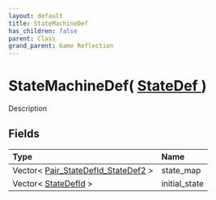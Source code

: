 ```yaml
---
layout: default
title: StateMachineDef
has_children: false
parent: Class
grand_parent: Game Reflection
---
```

# StateMachineDef( [ StateDef ](/docs/game-reflection/classes/state_def) )
Description 

## Fields

| Type | Name |
|:-------------|:--------------|
| Vector< [Pair_StateDefId_StateDef2](/docs/game-reflection/classes/pair__state_def_id__state_def2) > | state_map |
| Vector< [StateDefId](/docs/game-reflection/classes/state_def_id) > | initial_state |

